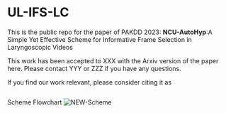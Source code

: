 # UL-IFS-LC
This is the public repo for the paper of PAKDD 2023: **NCU-AutoHyp**:A Simple Yet Effective Scheme for Informative Frame Selection in Laryngoscopic Videos

This work has been accepted to XXX with the Arxiv version of the paper here. Please contact YYY or ZZZ if you have any questions.

If you find our work relevant, please consider citing it as

```

```


Scheme Flowchart
![NEW-Scheme](https://user-images.githubusercontent.com/17681580/170803424-9c5f5a9a-2557-4f39-8a97-e30cf9b92522.jpg)
